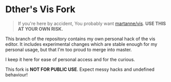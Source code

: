 # Dther's Vis Fork

> If you're here by accident,
> You probably want [martanne/vis][martanne/vis].
> **USE THIS AT YOUR OWN RISK.**

This branch of the repository contains my own personal hack of the vis editor.
It includes experimental changes which are stable enough for my personal usage,
but that I'm too proud to merge into master.

I keep it here for ease of personal access and for the curious.

This fork is **NOT FOR PUBLIC USE**.
Expect messy hacks and undefined behaviour!

[martanne/vis]: https://github.com/martanne/vis
